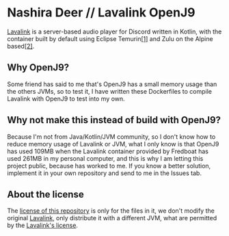 # Nashira Deer // Lavalink OpenJ9

[Lavalink](https://github.com/lavalink-devs/Lavalink) is a server-based audio player for Discord written in Kotlin, with the container built by default using Eclipse Temurin[[1]](https://github.com/lavalink-devs/Lavalink/blob/master/LavalinkServer/docker/Dockerfile) and Zulu on the Alpine based[[2]](https://github.com/lavalink-devs/Lavalink/blob/master/LavalinkServer/docker/alpine.Dockerfile).

## Why OpenJ9?

Some friend has said to me that's OpenJ9 has a small memory usage than the others JVMs, so to test it, I have written these Dockerfiles to compile Lavalink with OpenJ9 to test into my own.

## Why not make this instead of build with OpenJ9?

Because I'm not from Java/Kotlin/JVM community, so I don't know how to reduce memory usage of Lavalink or JVM, what I only know is that OpenJ9 has used 109MB when the Lavalink container provided by Fredboat has used 261MB in my personal computer, and this is why I am letting this project public, because has worked to me. If you know a better solution, implement it in your own repository and send to me in the Issues tab.

## About the license

The [license of this repository](LICENSE.txt) is only for the files in it, we don't modify the original [Lavalink](https://github.com/lavalink-devs/Lavalink), only distribute it with a different JVM, what are permitted by the [Lavalink's license](https://github.com/lavalink-devs/Lavalink/blob/master/LICENSE).
